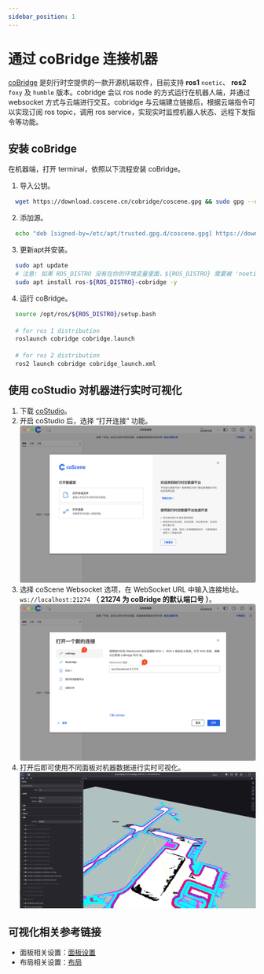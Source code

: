 ```yaml
---
sidebar_position: 1
---
```


# 通过 coBridge 连接机器

[coBridge](https://github.com/coscene-io/coBridge) 是刻行时空提供的一款开源机端软件，目前支持 **ros1** `noetic`、 **ros2** `foxy` 及 `humble` 版本。cobridge 会以 ros node 的方式运行在机器人端，并通过 websocket 方式与云端进行交互。cobridge 与云端建立链接后，根据云端指令可以实现订阅 ros topic，调用 ros service，实现实时监控机器人状态、远程下发指令等功能。

## 安装 coBridge

在机器端，打开 terminal，依照以下流程安装 coBridge。

1. 导入公钥。

```bash
  wget https://download.coscene.cn/cobridge/coscene.gpg && sudo gpg --dearmor -o /etc/apt/trusted.gpg.d/coscene.gpg coscene.gpg
```

2. 添加源。

```bash
  echo "deb [signed-by=/etc/apt/trusted.gpg.d/coscene.gpg] https://download.coscene.cn/cobridge $(. /etc/os-release && echo $UBUNTU_CODENAME) main" | sudo tee /etc/apt/sources.list.d/cobridge.list
```

3. 更新apt并安装。

```bash
  sudo apt update
  # 注意: 如果 ROS_DISTRO 没有在你的环境变量里面，${ROS_DISTRO} 需要被 'noetic', 'foxy' or 'humble' 替换
  sudo apt install ros-${ROS_DISTRO}-cobridge -y
```

4. 运行 coBridge。

```bash
  source /opt/ros/${ROS_DISTRO}/setup.bash

  # for ros 1 distribution
  roslaunch cobridge cobridge.launch

  # for ros 2 distribution
  ros2 launch cobridge cobridge_launch.xml
```

## 使用 coStudio 对机器进行实时可视化

1. 下载 [coStudio](https://www.coscene.cn/download)。
2. 开启 coStudio 后，选择 “打开连接” 功能。
   ![打开连接](./img/1-open-connection.png)
3. 选择 coScene Websocket 选项，在 WebSocket URL 中输入连接地址。`ws://localhost:21274` **（ 21274 为 coBridge 的默认端口号 ）**。
   ![选择连接](./img/1-select-connection.png)
4. 打开后即可使用不同面板对机器数据进行实时可视化。
   ![实时可视化](./img/1-realtime-viz.png)

## 可视化相关参考链接

- 面板相关设置：[面板设置](https://docs.coscene.cn/docs/category/panel)
- 布局相关设置：[布局](https://docs.coscene.cn/docs/viz/layout)
